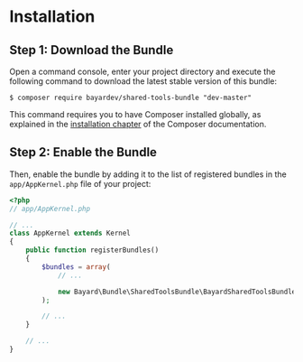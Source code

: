 Installation
============

Step 1: Download the Bundle
---------------------------

Open a command console, enter your project directory and execute the
following command to download the latest stable version of this bundle:

```console
$ composer require bayardev/shared-tools-bundle "dev-master"
```

This command requires you to have Composer installed globally, as explained
in the [installation chapter](https://getcomposer.org/doc/00-intro.md)
of the Composer documentation.

Step 2: Enable the Bundle
-------------------------

Then, enable the bundle by adding it to the list of registered bundles
in the `app/AppKernel.php` file of your project:

```php
<?php
// app/AppKernel.php

// ...
class AppKernel extends Kernel
{
    public function registerBundles()
    {
        $bundles = array(
            // ...

            new Bayard\Bundle\SharedToolsBundle\BayardSharedToolsBundle(),
        );

        // ...
    }

    // ...
}
```
